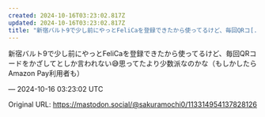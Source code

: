 ```yaml
---
created: 2024-10-16T03:23:02.817Z
updated: 2024-10-16T03:23:02.817Z
title: "新宿バルト9で少し前にやっとFeliCaを登録できたから使ってるけど、毎回QRコ[...]"
---
```


<p>新宿バルト9で少し前にやっとFeliCaを登録できたから使ってるけど、毎回QRコードをかざしてとしか言われない😅思ってたより少数派なのかな（もしかしたらAmazon Pay利用者も）</p>

&mdash; 2024-10-16 03:23:02 UTC

Original URL: https://mastodon.social/@sakuramochi0/113314954137828126
